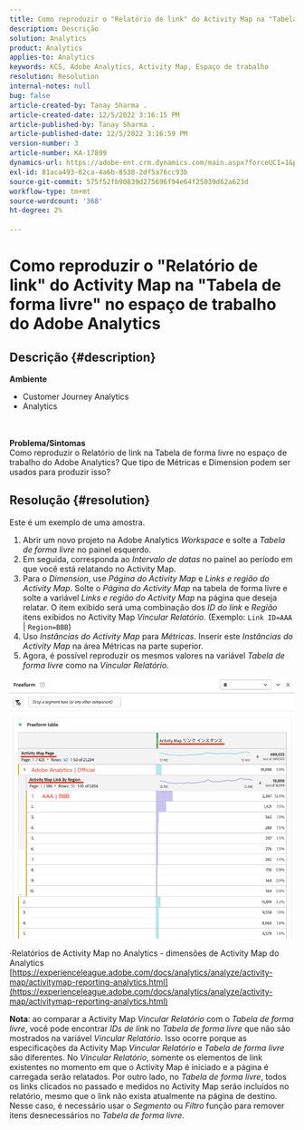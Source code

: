 ```yaml
---
title: Como reproduzir o "Relatório de link" do Activity Map na "Tabela de forma livre" no espaço de trabalho do Adobe Analytics
description: Descrição
solution: Analytics
product: Analytics
applies-to: Analytics
keywords: KCS, Adobe Analytics, Activity Map, Espaço de trabalho
resolution: Resolution
internal-notes: null
bug: false
article-created-by: Tanay Sharma .
article-created-date: 12/5/2022 3:16:15 PM
article-published-by: Tanay Sharma .
article-published-date: 12/5/2022 3:16:59 PM
version-number: 3
article-number: KA-17899
dynamics-url: https://adobe-ent.crm.dynamics.com/main.aspx?forceUCI=1&pagetype=entityrecord&etn=knowledgearticle&id=194460be-af74-ed11-81aa-6045bd006239
exl-id: 81aca493-62ca-4a6b-8538-2df5a76cc93b
source-git-commit: 575f52fb90839d275696f94e64f25039d62a623d
workflow-type: tm+mt
source-wordcount: '368'
ht-degree: 2%

---
```


# Como reproduzir o &quot;Relatório de link&quot; do Activity Map na &quot;Tabela de forma livre&quot; no espaço de trabalho do Adobe Analytics

## Descrição {#description}

<b>Ambiente</b>
- Customer Journey Analytics
- Analytics

<br> <br><b>Problema/Sintomas</b><br>Como reproduzir o Relatório de link na Tabela de forma livre no espaço de trabalho do Adobe Analytics? Que tipo de Métricas e Dimension podem ser usados para produzir isso?<br>

## Resolução {#resolution}


Este é um exemplo de uma amostra.

1. Abrir um novo projeto na Adobe Analytics *Workspace* e solte a *Tabela de forma livre* no painel esquerdo.
2. Em seguida, corresponda ao *Intervalo de datas* no painel ao período em que você está relatando no Activity Map.
3. Para o *Dimension*, use *Página do Activity Map* e *Links e região do Activity Map*. Solte o *Página do Activity Map* na tabela de forma livre e solte a variável *Links e região do Activity Map* na página que deseja relatar. O item exibido será uma combinação dos *ID do link* e *Região* itens exibidos no Activity Map *Vincular Relatório*. (Exemplo: `Link ID=AAA` | `Region=BBB`)
4. Uso *Instâncias do Activity Map* para *Métricas*. Inserir este *Instâncias do Activity Map* na área Métricas na parte superior.
5. Agora, é possível reproduzir os mesmos valores na variável *Tabela de forma livre* como na *Vincular Relatório*.


![](assets/ce099307-8f85-ec11-8d21-0022480855a4.png)

·Relatórios de Activity Map no Analytics - dimensões de Activity Map do Analytics
[https://experienceleague.adobe.com/docs/analytics/analyze/activity-map/activitymap-reporting-analytics.html](https://experienceleague.adobe.com/docs/analytics/analyze/activity-map/activitymap-reporting-analytics.html)

<b>Nota</b>: ao comparar a Activity Map *Vincular Relatório* com o *Tabela de forma livre*, você pode encontrar *IDs de link* no *Tabela de forma livre* que não são mostrados na variável *Vincular Relatório*. Isso ocorre porque as especificações da Activity Map *Vincular Relatório* e *Tabela de forma livre* são diferentes. No *Vincular Relatório*, somente os elementos de link existentes no momento em que o Activity Map é iniciado e a página é carregada serão relatados. Por outro lado, no *Tabela de forma livre*, todos os links clicados no passado e medidos no Activity Map serão incluídos no relatório, mesmo que o link não exista atualmente na página de destino. Nesse caso, é necessário usar o *Segmento* ou *Filtro* função para remover itens desnecessários no *Tabela de forma livre*.
